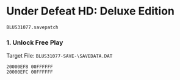 #  Under Defeat HD: Deluxe Edition 

`BLUS31077.savepatch`

### 1. Unlock Free Play

Target File: `BLUS31077-SAVE-\SAVEDATA.DAT`

```
20000EF8 00FFFFFF
20000EFC 00FFFFFF
```

